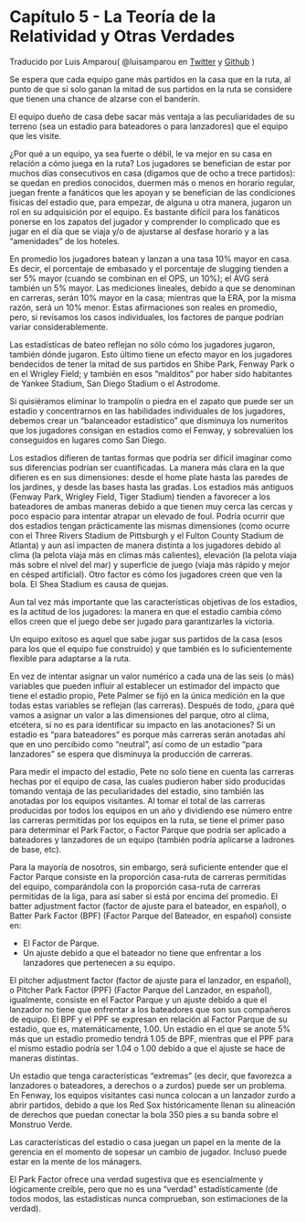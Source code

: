 # Capítulo 5 - La Teoría de la Relatividad y Otras Verdades

Traducido por Luis Amparou( @luisamparou en [Twitter](https://twitter.com/luisamparou) y  [Github](https://github.com/luisamparou) )

Se espera que cada equipo gane más partidos en la casa que en la ruta, al punto de que si solo ganan la mitad de sus partidos en la ruta se considere que tienen una chance de alzarse con el banderín.

El equipo dueño de casa debe sacar más ventaja a las peculiaridades de su terreno (sea un estadio para bateadores o para lanzadores) que el equipo que les visite.

¿Por qué a un equipo, ya sea fuerte o débil, le va mejor en su casa en relación a cómo juega en la ruta? Los jugadores se benefician de estar por muchos días consecutivos en casa (digamos que de ocho a trece partidos): se quedan en predios conocidos, duermen más o menos en horario regular, juegan frente a fanáticos que les apoyan y se benefician de las condiciones físicas del estadio que, para empezar, de alguna u otra manera, jugaron un rol en su adquisición por el equipo. Es bastante difícil para los fanáticos ponerse en los zapatos del jugador y comprender lo complicado que es jugar en el día que se viaja y/o de ajustarse al desfase horario y a las “amenidades” de los hoteles.

En promedio los jugadores batean y lanzan a una tasa 10% mayor en casa. Es decir, el porcentaje de embasado y el porcentaje de slugging tienden a ser 5% mayor (cuando se combinan en el OPS, un 10%); el AVG será también un 5% mayor. Las mediciones lineales, debido a que se denominan en carreras, serán 10% mayor en la casa; mientras que la ERA, por la misma razón, será un 10% menor. Estas afirmaciones son reales en promedio, pero, si revisamos los casos individuales, los factores de parque podrían variar considerablemente.

Las estadísticas de bateo reflejan no sólo cómo los jugadores jugaron, también dónde jugaron. Esto último tiene un efecto mayor en los jugadores bendecidos de tener la mitad de sus partidos en Shibe Park, Fenway Park o en el Wrigley Field; y también en esos “malditos” por haber sido habitantes de Yankee Stadium, San Diego Stadium o el Astrodome.

Si quisiéramos eliminar lo trampolín o piedra en el zapato que puede ser un estadio y concentrarnos en las habilidades individuales de los jugadores, debemos crear un “balanceador estadístico” que disminuya los numeritos que los jugadores consigan en estadios como el Fenway, y sobrevalúen los conseguidos en lugares como San Diego.

Los estadios difieren de tantas formas que podría ser difícil imaginar como sus diferencias podrían ser cuantificadas. La manera más clara en la que difieren es en sus dimensiones: desde el home plate hasta las paredes de los jardines, y desde las bases hasta las gradas. Los estadios más antiguos (Fenway Park, Wrigley Field, Tiger Stadium) tienden a favorecer a los bateadores de ambas maneras debido a que tienen muy cerca las cercas y poco espacio para intentar atrapar un elevado de foul.
Podría ocurrir que dos estadios tengan prácticamente las mismas dimensiones (como ocurre con el Three Rivers Stadium de Pittsburgh y el Fulton County Stadium de Atlanta) y aun así impacten de manera distinta a los jugadores debido al clima (la pelota viaja más en climas más calientes), elevación (la pelota viaja más sobre el nivel del mar) y superficie de juego (viaja más rápido y mejor en césped artificial). Otro factor es cómo los jugadores creen que ven la bola. El Shea Stadium es causa de quejas.

Aun tal vez más importante que las características objetivas de los estadios, es la actitud de los jugadores: la manera en que el estadio cambia cómo ellos creen que el juego debe ser jugado para garantizarles la victoria.

Un equipo exitoso es aquel que sabe jugar sus partidos de la casa (esos para los que el equipo fue construido) y que también es lo suficientemente flexible para adaptarse a la ruta.

En vez de intentar asignar un valor numérico a cada una de las seis (o más) variables que pueden influir al establecer un estimador del impacto que tiene el estadio propio, Pete Palmer se fijó en la única medición en la que todas estas variables se reflejan (las carreras). Después de todo, ¿para qué vamos a asignar un valor a las dimensiones del parque, otro al clima, etcétera, si no es para identificar su impacto en las anotaciones? Si un estadio es “para bateadores” es porque más carreras serán anotadas ahí que en uno percibido como “neutral”, así como de un estadio “para lanzadores” se espera que disminuya la producción de carreras.

Para medir el impacto del estadio, Pete no solo tiene en cuenta las carreras hechas por el equipo de casa, las cuales pudieron haber sido producidas tomando ventaja de las peculiaridades del estadio, sino también las anotadas por los equipos visitantes. Al tomar el total de las carreras producidas por todos los equipos en un año y dividiendo ese número entre las carreras permitidas por los equipos en la ruta, se tiene el primer paso para determinar el Park Factor, o Factor Parque que podría ser aplicado a bateadores y lanzadores de un equipo (también podría aplicarse a ladrones de base, etc).

Para la mayoría de nosotros, sin embargo, será suficiente entender que el Factor Parque consiste en la proporción casa-ruta de carreras permitidas del equipo, comparándola con la proporción casa-ruta de carreras permitidas de la liga, para así saber si está por encima del promedio. El batter adjustment factor (factor de ajuste para el bateador, en español), o Batter Park Factor (BPF) (Factor Parque del Bateador, en español) consiste en:

* El Factor de Parque.
* Un ajuste debido a que el bateador no tiene que enfrentar a los lanzadores que pertenecen a su equipo.

El pitcher adjustment factor (factor de ajuste para el lanzador, en español), o Pitcher Park Factor (PPF) (Factor Parque del Lanzador, en español), igualmente, consiste en el Factor Parque y un ajuste debido a que el lanzador no tiene que enfrentar a los bateadores que son sus compañeros de equipo. El BPF y el PPF se expresan en relación al Factor Parque de su estadio, que es, matemáticamente, 1.00. Un estadio en el que se anote 5% más que un estadio promedio tendrá 1.05 de BPF, mientras que el PPF para el mismo estadio podría ser 1.04 o 1.00 debido a que el ajuste se hace de maneras distintas.

Un estadio que tenga características “extremas” (es decir, que favorezca a lanzadores o bateadores, a derechos o a zurdos) puede ser un problema. En Fenway, los equipos visitantes casi nunca colocan a un lanzador zurdo a abrir partidos, debido a que los Red Sox históricamente llenan su alineación de derechos que puedan conectar la bola 350 pies a su banda sobre el Monstruo Verde.

Las características del estadio o casa juegan un papel en la mente de la gerencia en el momento de sopesar un cambio de jugador. Incluso puede estar en la mente de los mánagers.

El Park Factor ofrece una verdad sugestiva que es esencialmente y lógicamente creíble, pero que no es una “verdad” estadísticamente (de todos modos, las estadísticas nunca comprueban, son estimaciones de la verdad).

